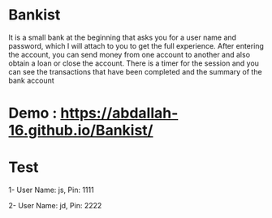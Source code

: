 # Bankist 
It is a small bank at the beginning that asks you for a user name and password, which I will attach to you to get the full experience. 
After entering the account, you can send money from one account to another and also obtain a loan or close the account. 
There is a timer for the session and you can see the transactions that have been completed and the summary of the bank account

# Demo : https://abdallah-16.github.io/Bankist/

# Test
1- User Name: js,
   Pin: 1111
   
2- User Name: jd,
   Pin: 2222

